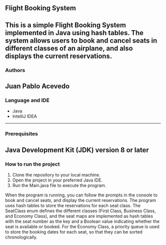 ## Flight Booking System
This is a simple Flight Booking System implemented in Java using hash tables. The system allows users to book and cancel seats in different classes of an airplane, and also displays the current reservations.
---
### Authors
Juan Pablo Acevedo
---
### Language and IDE
- Java
- IntelliJ IDEA
---
### Prerequisites
Java Development Kit (JDK) version 8 or later
---
### How to run the project
1. Clone the repository to your local machine.
2. Open the project in your preferred Java IDE.
3. Run the Main.java file to execute the program.

When the program is running, you can follow the prompts in the console to book and cancel seats, and display the current reservations. The program uses hash tables to store the reservations for each seat class. The SeatClass enum defines the different classes (First Class, Business Class, and Economy Class), and the seat maps are implemented as hash tables with the seat number as the key and a Boolean value indicating whether the seat is available or booked. For the Economy Class, a priority queue is used to store the booking dates for each seat, so that they can be sorted chronologically.
